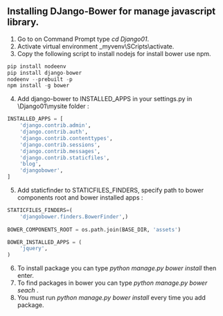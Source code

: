 ## Installing DJango-Bower for manage javascript library.

1. Go to on Command Prompt type _cd Django01_. 
2. Activate virtual environment _myvenv\SCripts\activate.
3. Copy the following script to install nodejs for install bower use npm.
```python
pip install nodeenv
pip install django-bower
nodeenv --prebuilt -p
npm install -g bower
```
4. Add django-bower to INSTALLED_APPS in your settings.py in \Django01\mysite folder :
```python
INSTALLED_APPS = [
    'django.contrib.admin',
    'django.contrib.auth',
    'django.contrib.contenttypes',
    'django.contrib.sessions',
    'django.contrib.messages',
    'django.contrib.staticfiles',
    'blog',
    'djangobower',
]
```
5. Add staticfinder to STATICFILES_FINDERS, specify path to bower components root and bower installed apps :
```python
STATICFILES_FINDERS=(
    'djangobower.finders.BowerFinder',)
	
BOWER_COMPONENTS_ROOT = os.path.join(BASE_DIR, 'assets')

BOWER_INSTALLED_APPS = (
    'jquery',
)
```
6. To install package you can type _python manage.py bower install_ then enter.
7. To find packages in bower you can type _python manage.py bower seach <package name>_.
8. You must run _python manage.py bower install_ every time you add package. 
